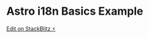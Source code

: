 # Astro i18n Basics Example

[Edit on StackBlitz ⚡️](https://stackblitz.com/edit/astro-i18n-basics-example)
